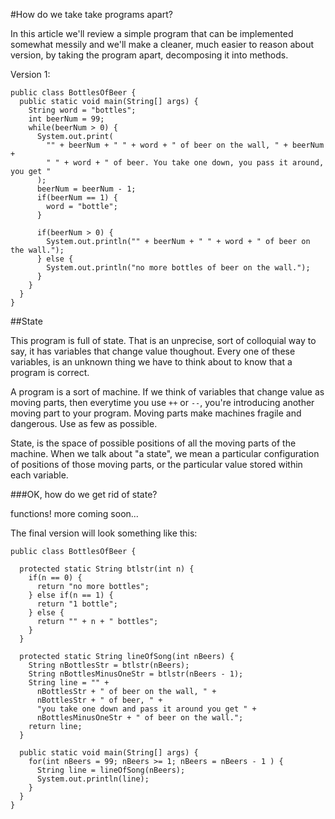 #How do we take take programs apart?

In this article we'll review a simple program that can be implemented somewhat messily and we'll make a cleaner, much easier to reason about version, by taking the program apart, decomposing it into methods.

Version 1:

    public class BottlesOfBeer {
      public static void main(String[] args) {
        String word = "bottles";
        int beerNum = 99;
        while(beerNum > 0) {
          System.out.print(
            "" + beerNum + " " + word + " of beer on the wall, " + beerNum + 
            " " + word + " of beer. You take one down, you pass it around, you get "
          );
          beerNum = beerNum - 1;
          if(beerNum == 1) {
            word = "bottle";
          }

          if(beerNum > 0) {
            System.out.println("" + beerNum + " " + word + " of beer on the wall.");
          } else {
            System.out.println("no more bottles of beer on the wall.");
          }
        }
      }
    }

##State

This program is full of state. That is an unprecise, sort of colloquial way to say, it has variables that change value thoughout. Every one of these variables, is an unknown thing we have to think about to know that a program is correct.

A program is a sort of machine. If we think of variables that change value as moving parts, then everytime you use `++` or `--`, you're introducing another moving part to your program. Moving parts make machines fragile and dangerous. Use as few as possible.

State, is the space of possible positions of all the moving parts of the machine. When we talk about "a state", we mean a particular configuration of positions of those moving parts, or the particular value stored within each variable.

###OK, how do we get rid of state?

functions! more coming soon...

The final version will look something like this:

    public class BottlesOfBeer {
      
      protected static String btlstr(int n) {
        if(n == 0) {
          return "no more bottles";
        } else if(n == 1) {
          return "1 bottle";
        } else {
          return "" + n + " bottles";
        }
      }

      protected static String lineOfSong(int nBeers) {
        String nBottlesStr = btlstr(nBeers);
        String nBottlesMinusOneStr = btlstr(nBeers - 1);
        String line = "" + 
          nBottlesStr + " of beer on the wall, " +
          nBottlesStr + " of beer, " +
          "you take one down and pass it around you get " +
          nBottlesMinusOneStr + " of beer on the wall.";
        return line;
      }

      public static void main(String[] args) {
        for(int nBeers = 99; nBeers >= 1; nBeers = nBeers - 1 ) {
          String line = lineOfSong(nBeers);
          System.out.println(line);
        }
      }
    }
